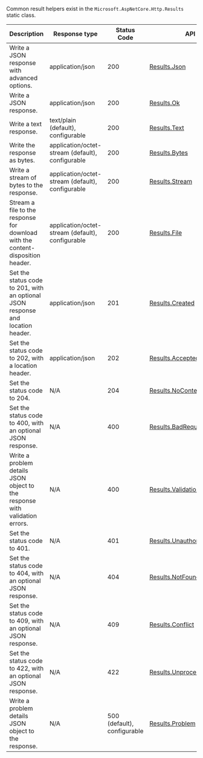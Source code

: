 Common result helpers exist in the `Microsoft.AspNetCore.Http.Results` static class.

| Description                                                                    | Response type                                    | Status Code                 | API                                                                                          |
| ------------------------------------------------------------------------------ | ------------------------------------------------ | --------------------------- | -------------------------------------------------------------------------------------------- |
| Write a JSON response with advanced options.                                    | application/json                                 | 200                         | [Results.Json](xref:Microsoft.AspNetCore.Http.Results.Json%2A)                               |
| Write a JSON response.                                                          | application/json                                 | 200                         | [Results.Ok](xref:Microsoft.AspNetCore.Http.Results.Ok%2A)                                   |
| Write a text response.                                                           | text/plain (default), configurable               | 200                         | [Results.Text](xref:Microsoft.AspNetCore.Http.Results.Text%2A)                               |
| Write the response as bytes.                                                    | application/octet-stream (default), configurable | 200                         | [Results.Bytes](xref:Microsoft.AspNetCore.Http.Results.Bytes%2A)                             |
| Write a stream of bytes to the response.                                        | application/octet-stream (default), configurable | 200                         | [Results.Stream](xref:Microsoft.AspNetCore.Http.Results.Stream%2A)                           |
| Stream a file to the response for download with the content-disposition header. | application/octet-stream (default), configurable | 200                         | [Results.File](xref:Microsoft.AspNetCore.Http.Results.File%2A)                               |
| Set the status code to 201, with an optional JSON response and location header. | application/json                                 | 201                         | [Results.Created](xref:Microsoft.AspNetCore.Http.Results.Created%2A)                         |
| Set the status code to 202, with a location header.                             | application/json                                 | 202                         | [Results.Accepted](xref:Microsoft.AspNetCore.Http.Results.Accepted%2A)                       |
| Set the status code to 204.                                                     | N/A                                              | 204                         | [Results.NoContent](xref:Microsoft.AspNetCore.Http.Results.NoContent%2A)                     |
| Set the status code to 400, with an optional JSON response.                     | N/A                                              | 400                         | [Results.BadRequest](xref:Microsoft.AspNetCore.Http.Results.BadRequest%2A)                   |
| Write a problem details JSON object to the response with validation errors.     | N/A                                              | 400                         | [Results.ValidationProblem](xref:Microsoft.AspNetCore.Http.Results.ValidationProblem%2A)     |
| Set the status code to 401.                                                     | N/A                                              | 401                         | [Results.Unauthorized](xref:Microsoft.AspNetCore.Http.Results.Unauthorized%2A)               |
| Set the status code to 404, with an optional JSON response.                     | N/A                                              | 404                         | [Results.NotFound](xref:Microsoft.AspNetCore.Http.Results.NotFound%2A)                       |
| Set the status code to 409, with an optional JSON response.                     | N/A                                              | 409                         | [Results.Conflict](xref:Microsoft.AspNetCore.Http.Results.Conflict%2A)                       |
| Set the status code to 422, with an optional JSON response.                     | N/A                                              | 422                         | [Results.UnprocessableEntity](xref:Microsoft.AspNetCore.Http.Results.UnprocessableEntity%2A) |
| Write a problem details JSON object to the response.                            | N/A                                              | 500 (default), configurable | [Results.Problem](xref:Microsoft.AspNetCore.Http.Results.Problem%2A)   